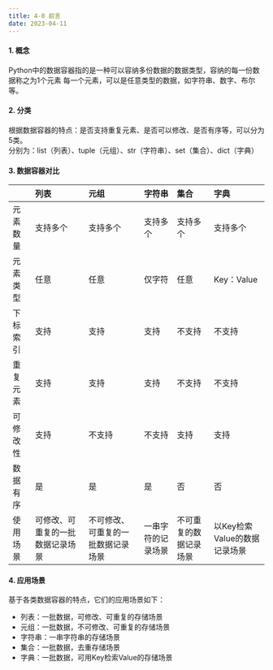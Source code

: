 ```yaml
---
title: 4-0 前言
date: 2023-04-11
---
```


#### 1. 概念
Python中的数据容器指的是一种可以容纳多份数据的数据类型，容纳的每一份数据称之为1个元素
每一个元素，可以是任意类型的数据，如字符串、数字、布尔等。

#### 2. 分类
根据数据容器的特点：是否支持重复元素、是否可以修改、是否有序等，可以分为5类。  
分别为：list（列表）、tuple（元组）、str（字符串）、set（集合）、dict（字典）


#### 3. 数据容器对比
|      | 列表               | 元组                | 字符串       | 集合          | 字典                 |
| :--- | :--------------- | :---------------- | :-------- | :---------- | :----------------- |
| 元素数量 | 支持多个             | 支持多个              | 支持多个      | 支持多个        | 支持多个               |
| 元素类型 | 任意               | 任意                | 仅字符       | 任意          | Key：Value          |
| 下标索引 | 支持               | 支持                | 支持        | 不支持         | 不支持                |
| 重复元素 | 支持               | 支持                | 支持        | 不支持         | 不支持                |
| 可修改性 | 支持               | 不支持               | 不支持       | 支持          | 支持                 |
| 数据有序 | 是                | 是                 | 是         | 否           | 否                  |
| 使用场景 | 可修改、可重复的一批数据记录场景 | 不可修改、可重复的一批数据记录场景 | 一串字符的记录场景 | 不可重复的数据记录场景 | 以Key检索Value的数据记录场景 |


#### 4. 应用场景
基于各类数据容器的特点，它们的应用场景如下：
- 列表：一批数据，可修改、可重复的存储场景
- 元组：一批数据，不可修改、可重复的存储场景
- 字符串：一串字符串的存储场景
- 集合：一批数据，去重存储场景
- 字典：一批数据，可用Key检索Value的存储场景
